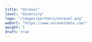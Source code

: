 ```yaml
---
title: "Unravel"
level: "diversity"
logo: "/images/partners/unravel.png"
webUrl: "https://www.unraveldata.com/"
weight: 5
draft: true
---
```

